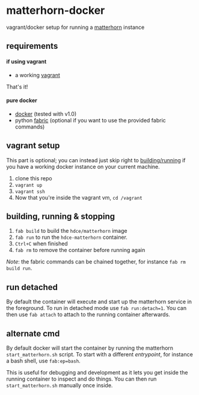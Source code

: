 matterhorn-docker
=================

vagrant/docker setup for running a [matterhorn](http://opencast.org/matterhorn/) instance

## requirements

#### if using vagrant

* a working [vagrant](http://www.vagrantup.com/)

That's it!

#### pure docker

* [docker](http://docker.io) (tested with v1.0)
* python [fabric](http://fabfile.org) (optional if you want to use the provided fabric commands)

## vagrant setup

This part is optional; you can instead just skip right to [building/running](#building/running) if you have a working docker instance on your current machine.

1. clone this repo
1. `vagrant up`
1. `vagrant ssh`
1. Now that you're inside the vagrant vm, `cd /vagrant`

## building, running & stopping

1. `fab build` to build the `hdce/matterhorn` image
1. `fab run` to run the `hdce-matterhorn` container. 
1. `Ctrl+C` when finished
1. `fab rm` to remove the container before running again

*Note*: the fabric commands can be chained together, for instance `fab rm build run`.

## run detached

By default the container will execute and start up the matterhorn service in the foreground. To run in detached mode use `fab run:detach=1`. You can then use `fab attach` to attach to the running container afterwards.

## alternate cmd

By default docker will start the container by running the matterhorn `start_matterhorn.sh` script. To start with a different *entrypoint*, for instance a bash shell, use `fab:ep=bash`. 

This is useful for debugging and development as it lets you get inside the running container to inspect and do things. You can then run `start_matterhorn.sh` manually once inside.

